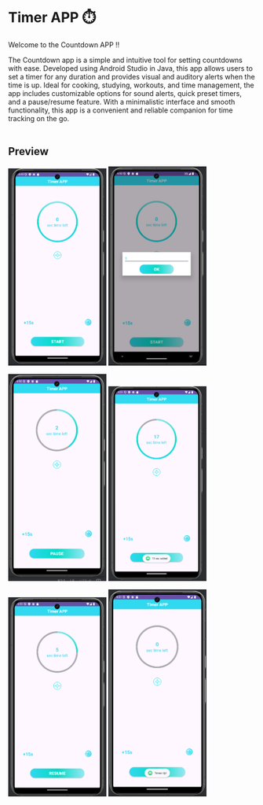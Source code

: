 # Timer APP ⏱️
Welcome to the Countdown APP ‼️

The Countdown app is a simple and intuitive tool for setting countdowns with ease.
Developed using Android Studio in Java, this app allows users to set a timer for any duration and provides visual and auditory alerts when the time is up.
Ideal for cooking, studying, workouts, and time management, the app includes customizable options for sound alerts, quick preset timers, and a pause/resume feature.
With a minimalistic interface and smooth functionality, this app is a convenient and reliable companion for time tracking on the go.
<br>
<br>

## Preview
<p float="left">
  <img src="./images/screenshot1.png" alt="Timer APP Image 1" width="200"/>
  <img src="./images/screenshot2.png" alt="Timer APP Image 2" width="200"/>
</p>

<p float="left">
  <img src="./images/screenshot3.png" alt="Timer APP Image 3" width="200"/>
  <img src="./images/screenshot4.png" alt="Timer APP Image 4" width="200"/>
</p>

<p float="left">
  <img src="./images/screenshot5.png" alt="Timer APP Image 5" width="200"/>
  <img src="./images/screenshot6.png" alt="Timer APP Image 6" width="200"/>
</p>
